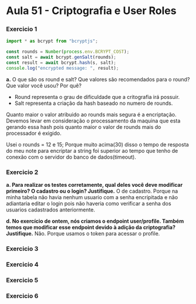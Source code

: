 # Aula 51 - Criptografia e User Roles

### Exercicio 1
~~~javascript
import * as bcrypt from "bcryptjs";

const rounds = Number(process.env.BCRYPT_COST);
const salt = await bcrypt.genSalt(rounds);
const result = await bcrypt.hash(s, salt);
console.log("encrypted message: ", result);
~~~

**a.** O que são os round e salt? Que valores são recomendados para o round? Que valor você usou? Por quê?
- Round representa o grau de dificuldade que a critografia irá possuir. 
- Salt representa a criação da hash baseado no numero de rounds.

Quanto maior o valor atribuido ao rounds mais segura é a encriptação. Devemos levar em consideração o processamento da maquina que esta gerando essa hash pois quanto maior o valor de rounds mais do processador é exigido.

Usei o rounds = 12 e 15; Porque muito acima(30) disso o tempo de resposta do meu note para encriptar a string foi superior ao tempo que tenho de conexão com o servidor do banco de dados(timeout).

### Exercicio 2
**a. Para realizar os testes corretamente, qual deles você deve modificar primeiro? O cadastro ou o login? Justifique.**
O de cadastro. Porque na minha tabela não havia nenhum usuario com a senha encripitada e não adiantaria editar o login pois não haveria como verificar a senha dos usuarios cadastrados anteriormente.

**d. No exercício de ontem, nós criamos o endpoint user/profile. Também temos que modificar esse endpoint devido à adição da criptografia? Justifique.**
Não. Porque usamos o token para acessar o profile.


### Exercicio 3


### Exercicio 4


### Exercicio 5


### Exercicio 6

